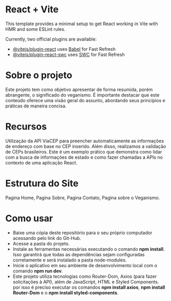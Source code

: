 # React + Vite

This template provides a minimal setup to get React working in Vite with HMR and some ESLint rules.

Currently, two official plugins are available:

- [@vitejs/plugin-react](https://github.com/vitejs/vite-plugin-react/blob/main/packages/plugin-react/README.md) uses [Babel](https://babeljs.io/) for Fast Refresh
- [@vitejs/plugin-react-swc](https://github.com/vitejs/vite-plugin-react-swc) uses [SWC](https://swc.rs/) for Fast Refresh

# Sobre o projeto

Este projeto tem como objetivo apresentar de forma resumida, porém abrangente, o significado do veganismo. É importante destacar que este conteúdo oferece uma visão geral do assunto, abordando seus princípios e práticas de maneira concisa. 

# Recursos

Utilização da API ViaCEP para preencher automaticamente as informações de endereço com base no CEP inserido. Além disso, realizamos a validação de CEPs brasileiros. Este é um exemplo prático que demonstra como lidar com a busca de informações de estado e como fazer chamadas a APIs no contexto de uma aplicação React.

# Estrutura do Site
Pagina Home, Pagina Sobre, Pagina Contato, Pagina sobre o Veganismo.

# Como usar

- Baixe uma cópia deste repositório para o seu próprio computador acessando pelo link do Git-Hub.
- Acesse a pasta do projeto.
- Instale as ferramentas necessárias executando o comando **npm install**. Isso garantirá que todas as dependências sejam configuradas corretamente e será instalado a pasta node-modules.
- Inicie o aplicativo em seu ambiente de desenvolvimento local com o comando **npm run dev**.
- Este projeto utiliza tecnologias como Router-Dom, Axios (para fazer solicitações à API), além de JavaScript, HTML e Styled Components. por isso é preciso executar os comandos **npm install axios**, **npm install Router-Dom** e o **npm install styled-components**. 




